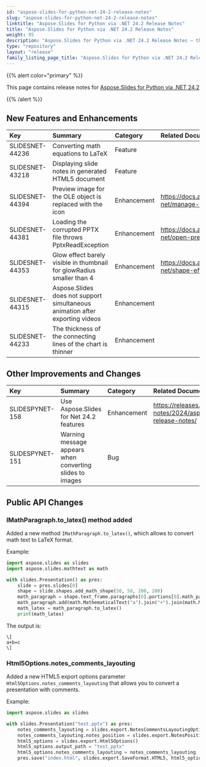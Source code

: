 ```yaml
---
id: "aspose-slides-for-python-net-24-2-release-notes"
slug: "aspose-slides-for-python-net-24-2-release-notes"
linktitle: "Aspose.Slides for Python via .NET 24.2 Release Notes"
title: "Aspose.Slides for Python via .NET 24.2 Release Notes"
weight: 95
description: "Aspose.Slides for Python via .NET 24.2 Release Notes – the latest updates and fixes."
type: "repository"
layout: "release"
family_listing_page_title: "Aspose.Slides for Python via .NET 24.2 Release Notes"
---
```


{{% alert color="primary" %}} 

This page contains release notes for [Aspose.Slides for Python via .NET 24.2](https://pypi.org/project/Aspose.Slides/24.2/)

{{% /alert %}} 

## New Features and Enhancements
|**Key**|**Summary**|**Category**|**Related Documentation**|
| :- | :- | :- | :- |
|SLIDESNET-44236|Converting math equations to LaTeX|Feature| |
|SLIDESNET-43218|Displaying slide notes in generated HTML5 document|Feature| |
|SLIDESNET-44394|Preview image for the OLE object is replaced with the icon|Enhancement|<https://docs.aspose.com/slides/python-net/manage-ole/>|
|SLIDESNET-44381|Loading the corrupted PPTX file throws PptxReadException|Enhancement|<https://docs.aspose.com/slides/python-net/open-presentation/>|
|SLIDESNET-44353|Glow effect barely visible in thumbnail for glowRadius smaller than 4|Enhancement|<https://docs.aspose.com/slides/python-net/shape-effect/#apply-glow-effect>|
|SLIDESNET-44315|Aspose.Slides does not support simultaneous animation after exporting videos|Enhancement| |
|SLIDESNET-44233|The thickness of the connecting lines of the chart is thinner|Enhancement| |

## Other Improvements and Changes
|**Key**|**Summary**|**Category**|**Related Documentation**|
| :- | :- | :- | :- |
|SLIDESPYNET-158|Use Aspose.Slides for Net 24.2 features|Enhancement|<https://releases.aspose.com/slides/net/release-notes/2024/aspose-slides-for-net-24-2-release-notes/>|
|SLIDESPYNET-151|Warning message appears when converting slides to images|Bug| |

## Public API Changes

### IMathParagraph.to_latex() method added

Added a new method `IMathParagraph.to_latex()`, which allows to convert math text to LaTeX format.

Example:

```python
import aspose.slides as slides
import aspose.slides.mathtext as math

with slides.Presentation() as pres:
    slide = pres.slides[0]
    shape = slide.shapes.add_math_shape(50, 50, 200, 200)
    math_paragraph = shape.text_frame.paragraphs[0].portions[0].math_paragraph
    math_paragraph.add(math.MathematicalText("a").join("+").join(math.MathematicalText("b").join("=").join(math.MathematicalText("c"))))
    math_latex = math_paragraph.to_latex()
    print(math_latex)
```

The output is:

```
\[
a+b=c
\]
```

### Html5Options.notes_comments_layouting

Added a new HTML5 export options parameter `Html5Options.notes_comments_layouting` that allows you to convert a presentation with comments.

Example:

```python
import aspose.slides as slides

with slides.Presentation("test.pptx") as pres:
    notes_comments_layouting = slides.export.NotesCommentsLayoutingOptions()
    notes_comments_layouting.notes_position = slides.export.NotesPositions.BOTTOM_TRUNCATED
    html5_options = slides.export.Html5Options()
    html5_options.output_path = "test_pptx"
    html5_options.notes_comments_layouting = notes_comments_layouting
    pres.save("index.html", slides.export.SaveFormat.HTML5, html5_options)
```

